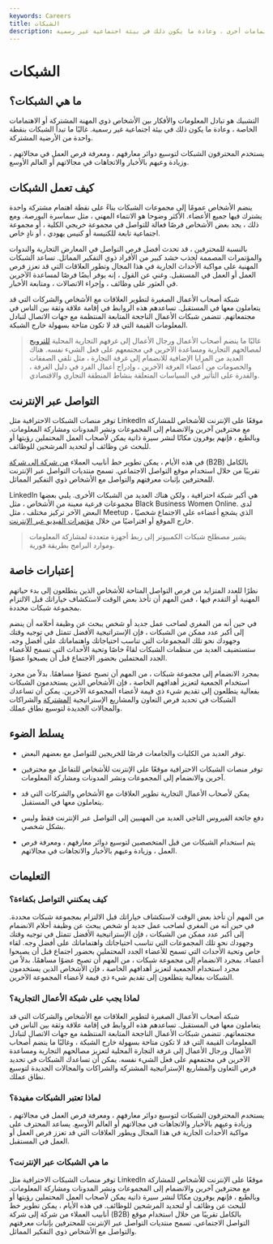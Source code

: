 ```yaml
---
keywords: Careers
title: الشبكات
description: التواصل هو تبادل المعلومات والأفكار بين الأشخاص الذين لديهم مهنة مشتركة أو اهتمامات أخرى ، وعادة ما يكون ذلك في بيئة اجتماعية غير رسمية.
---
```


# الشبكات
## ما هي الشبكات؟

التشبيك هو تبادل المعلومات والأفكار بين الأشخاص ذوي المهنة المشتركة أو الاهتمامات الخاصة ، وعادة ما يكون ذلك في بيئة اجتماعية غير رسمية. غالبًا ما تبدأ الشبكات بنقطة واحدة من الأرضية المشتركة.

يستخدم المحترفون الشبكات لتوسيع دوائر معارفهم ، ومعرفة فرص العمل في مجالاتهم ، وزيادة وعيهم بالأخبار والاتجاهات في مجالاتهم أو العالم الأوسع.

## كيف تعمل الشبكات

ينضم الأشخاص عمومًا إلى مجموعات الشبكات بناءً على نقطة اهتمام مشتركة واحدة يشترك فيها جميع الأعضاء. الأكثر وضوحا هو الانتماء المهني ، مثل سماسرة البورصة. ومع ذلك ، يجد بعض الأشخاص فرصًا فعالة للتواصل في مجموعة خريجي الكلية ، أو مجموعة اجتماعية تابعة للكنيسة أو كنيس يهودي ، أو نادٍ خاص.

بالنسبة للمحترفين ، قد تحدث أفضل فرص التواصل في المعارض التجارية والندوات والمؤتمرات المصممة لجذب حشد كبير من الأفراد ذوي التفكير المماثل. تساعد الشبكات المهنية على مواكبة الأحداث الجارية في هذا المجال وتطور العلاقات التي قد تعزز فرص العمل أو العمل في المستقبل. وغني عن القول ، إنه يوفر أيضًا فرصًا لمساعدة الآخرين في العثور على وظائف ، وإجراء الاتصالات ، ومتابعة الأخبار.

شبكة أصحاب الأعمال الصغيرة لتطوير العلاقات مع الأشخاص والشركات التي قد يتعاملون معها في المستقبل. تساعدهم هذه الروابط في إقامة علاقة وثقة بين الناس في مجتمعاتهم. تتضمن شبكات الأعمال الناجحة المتابعة المنتظمة مع جهات الاتصال لتبادل المعلومات القيمة التي قد لا تكون متاحة بسهولة خارج الشبكة.

> غالبًا ما ينضم أصحاب الأعمال ورجال الأعمال إلى غرفهم التجارية المحلية [للترويج](/chamber-of-commerce) لمصالحهم التجارية ومساعدة الآخرين في مجتمعهم على فعل الشيء نفسه. هناك العديد من المزايا الإضافية للانضمام إلى غرفة التجارة ، مثل تلقي الصفقات والخصومات من أعضاء الغرفة الآخرين ، وإدراج أعمال الفرد في دليل الغرفة ، والقدرة على التأثير في السياسات المتعلقة بنشاط المنطقة التجاري والاقتصادي.

>

## التواصل عبر الإنترنت

توفر منصات الشبكات الاحترافية مثل LinkedIn موقعًا على الإنترنت للأشخاص للمشاركة مع محترفين آخرين والانضمام إلى المجموعات ونشر المدونات ومشاركة المعلومات. وبالطبع ، فإنهم يوفرون مكانًا لنشر سيرة ذاتية يمكن لأصحاب العمل المحتملين رؤيتها أو للبحث عن وظائف أو لتحديد المرشحين للوظائف.

في هذه الأيام ، يمكن تطوير خط أنابيب العملاء [من شركة إلى شركة](/btob) (B2B) بالكامل تقريبًا من خلال استخدام موقع التواصل الاجتماعي. تسمح منتديات التواصل عبر الإنترنت للمحترفين بإثبات معرفتهم والتواصل مع الأشخاص ذوي التفكير المماثل.

LinkedIn هي أكبر شبكة احترافية ، ولكن هناك العديد من الشبكات الأخرى. يلبي بعضها مجموعات فرعية معينة من الأشخاص ، مثل Black Business Women Online. لدى البعض الآخر تركيز مختلف ، مثل Meetup ، الذي يشجع أعضاءه على الاجتماع شخصيًا خارج الموقع أو افتراضيًا من خلال [مؤتمرات الفيديو عبر الإنترنت](/video-conferencing).

> يشير مصطلح شبكات الكمبيوتر إلى ربط أجهزة متعددة لمشاركة المعلومات وموارد البرامج بطريقة فورية.

>

## إعتبارات خاصة

نظرًا للعدد المتزايد من فرص التواصل المتاحة للأشخاص الذين يتطلعون إلى بدء حياتهم المهنية أو التقدم فيها ، فمن المهم أن تأخذ بعض الوقت لاستكشاف خياراتك قبل الالتزام بمجموعة شبكات محددة.

في حين أنه من المغري لصاحب عمل جديد أو شخص يبحث عن وظيفة أحلامه أن ينضم إلى أكبر عدد ممكن من الشبكات ، فإن الإستراتيجية الأفضل تتمثل في توجيه وقتك وجهودك نحو تلك المجموعات التي تناسب احتياجاتك واهتماماتك على أفضل وجه. ستستضيف العديد من منظمات الشبكات لقاءً خاصًا وتحية الأحداث التي تسمح للأعضاء الجدد المحتملين بحضور الاجتماع قبل أن يصبحوا عضوًا.

بمجرد الانضمام إلى مجموعة شبكات ، من المهم أن تصبح عضوًا مساهمًا. بدلاً من مجرد استخدام الجمعية لتعزيز أهدافهم الخاصة ، فإن الأشخاص الذين يستخدمون الشبكات بفعالية يتطلعون إلى تقديم شيء ذي قيمة لأعضاء المجموعة الآخرين. يمكن أن تساعدك الشبكات في تحديد فرص التعاون والمشاريع الإستراتيجية [المشتركة](/jointventure) والشراكات والمجالات الجديدة لتوسيع نطاق عملك.

## يسلط الضوء

- توفر العديد من الكليات والجامعات فرصًا للخريجين للتواصل مع بعضهم البعض.

- توفر منصات الشبكات الاحترافية موقعًا على الإنترنت للأشخاص للتفاعل مع محترفين آخرين والانضمام إلى المجموعات ونشر المدونات ومشاركة المعلومات.

- يمكن لأصحاب الأعمال التجارية تطوير العلاقات مع الأشخاص والشركات التي قد يتعاملون معها في المستقبل.

- دفع جائحة الفيروس التاجي العديد من المهنيين إلى التواصل عبر الإنترنت فقط وليس بشكل شخصي.

- يتم استخدام الشبكات من قبل المتخصصين لتوسيع دوائر معارفهم ، ومعرفة فرص العمل ، وزيادة وعيهم بالأخبار والاتجاهات في مجالاتهم.

## التعليمات

### كيف يمكنني التواصل بكفاءة؟

من المهم أن تأخذ بعض الوقت لاستكشاف خياراتك قبل الالتزام بمجموعة شبكات محددة. في حين أنه من المغري لصاحب عمل جديد أو شخص يبحث عن وظيفة أحلام الانضمام إلى أكبر عدد ممكن من الشبكات ، فإن الإستراتيجية الأفضل تتمثل في توجيه وقتك وجهودك نحو تلك المجموعات التي تناسب احتياجاتك واهتماماتك على أفضل وجه. لقاء خاص وتحية الأحداث التي تسمح للأعضاء الجدد المحتملين بحضور اجتماع قبل أن يصبحوا أعضاء. بمجرد الانضمام إلى مجموعة شبكات ، من المهم أن تصبح عضوًا مساهمًا. بدلاً من مجرد استخدام الجمعية لتعزيز أهدافهم الخاصة ، فإن الأشخاص الذين يستخدمون الشبكات بفعالية يتطلعون إلى تقديم شيء ذي قيمة لأعضاء المجموعة الآخرين.

### لماذا يجب على شبكة الأعمال التجارية؟

شبكة أصحاب الأعمال الصغيرة لتطوير العلاقات مع الأشخاص والشركات التي قد يتعاملون معها في المستقبل. تساعدهم هذه الروابط في إقامة علاقة وثقة بين الناس في مجتمعاتهم. تتضمن شبكات الأعمال الناجحة المتابعة المنتظمة مع جهات الاتصال لتبادل المعلومات القيمة التي قد لا تكون متاحة بسهولة خارج الشبكة ، وغالبًا ما ينضم أصحاب الأعمال ورجال الأعمال إلى غرفة التجارة المحلية لتعزيز مصالحهم التجارية ومساعدة الآخرين في مجتمعهم على فعل الشيء نفسه. يمكن أن تساعدك الشبكات في تحديد فرص التعاون والمشاريع الإستراتيجية المشتركة والشراكات والمجالات الجديدة لتوسيع نطاق عملك.

### لماذا تعتبر الشبكات مفيدة؟

يستخدم المحترفون الشبكات لتوسيع دوائر معارفهم ، ومعرفة فرص العمل في مجالاتهم ، وزيادة وعيهم بالأخبار والاتجاهات في مجالاتهم أو العالم الأوسع. يساعد المحترف على مواكبة الأحداث الجارية في هذا المجال ويطور العلاقات التي قد تعزز فرص العمل أو العمل في المستقبل.

### ما هي الشبكات عبر الإنترنت؟

توفر منصات الشبكات الاحترافية مثل LinkedIn موقعًا على الإنترنت للأشخاص للمشاركة مع محترفين آخرين والانضمام إلى المجموعات ونشر المدونات ومشاركة المعلومات. وبالطبع ، فإنهم يوفرون مكانًا لنشر سيرة ذاتية يمكن لأصحاب العمل المحتملين رؤيتها أو للبحث عن وظائف أو لتحديد المرشحين للوظائف. في هذه الأيام ، يمكن تطوير خط أنابيب العملاء من شركة إلى شركة (B2B) بالكامل تقريبًا من خلال استخدام موقع التواصل الاجتماعي. تسمح منتديات التواصل عبر الإنترنت للمحترفين بإثبات معرفتهم والتواصل مع الأشخاص ذوي التفكير المماثل.

